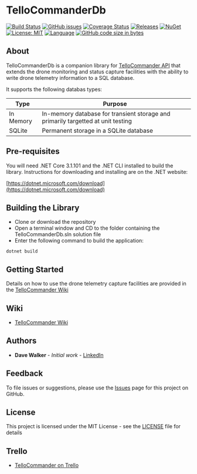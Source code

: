 # TelloCommanderDb

[![Build Status](https://github.com/davewalker5/TelloCommanderDb/workflows/.NET%20Core%20CI%20Build/badge.svg)](https://github.com/davewalker5/TelloCommanderDb/actions)
[![GitHub issues](https://img.shields.io/github/issues/davewalker5/TelloCommanderDb)](https://github.com/davewalker5/TelloCommanderDb/issues)
[![Coverage Status](https://coveralls.io/repos/github/davewalker5/TelloCommanderDb/badge.svg?branch=master)](https://coveralls.io/github/davewalker5/TelloCommanderDb?branch=master)
[![Releases](https://img.shields.io/github/v/release/davewalker5/TelloCommanderDb.svg?include_prereleases)](https://github.com/davewalker5/TelloCommanderDb/releases)
[![NuGet](https://img.shields.io/nuget/v/TelloCommander.Data)](https://www.nuget.org/packages?q=tellocommander.data)
[![License: MIT](https://img.shields.io/badge/License-MIT-blue.svg)](https://github.com/davewalker5/TelloCommanderDb/blob/master/LICENSE)
[![Language](https://img.shields.io/badge/language-c%23-blue.svg)](https://github.com/davewalker5/TelloCommanderDb/)
[![GitHub code size in bytes](https://img.shields.io/github/languages/code-size/davewalker5/TelloCommanderDb)](https://github.com/davewalker5/TelloCommanderDb/)

## About

TelloCommanderDb is a companion library for [TelloCommander API](https://github.com/davewalker5/TelloCommander) that extends the drone monitoring and status capture facilities with the ability to write drone telemetry information to a SQL database.

It supports the following databas types:

| Type | Purpose |
| --- | --- |
| In Memory | In-memory database for transient storage and primarily targetted at unit testing |
| SQLite | Permanent storage in a SQLite database|

## Pre-requisites

You will need .NET Core 3.1.101 and the .NET CLI installed to build the library. Instructions for downloading and installing are on the .NET website:

[https://dotnet.microsoft.com/download](https://dotnet.microsoft.com/download)

## Building the Library

* Clone or download the repository
* Open a terminal window and CD to the folder containing the TelloCommanderDb.sln solution file
* Enter the following command to build the application:

```
dotnet build
```

## Getting Started

Details on how to use the drone telemetry capture facilities are provided in the [TelloCommander Wiki](https://github.com/davewalker5/TelloCommander/wiki)

## Wiki

* [TelloCommander Wiki](https://github.com/davewalker5/TelloCommander/wiki/Home)

## Authors

- **Dave Walker** - *Initial work* - [LinkedIn](https://www.linkedin.com/in/davewalker5/)

## Feedback

To file issues or suggestions, please use the [Issues](https://github.com/davewalker5/TelloCommanderDb/issues) page for this project on GitHub.

## License

This project is licensed under the MIT License - see the [LICENSE](LICENSE) file for details

## Trello

*  [TelloCommander on Trello](https://trello.com/b/VCFq6tAk)
